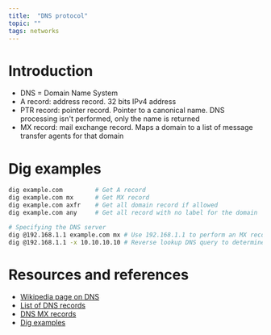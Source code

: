 ```yaml
---
title:  "DNS protocol"
topic: ""
tags: networks
---
```


# Introduction
* DNS = Domain Name System
* A record: address record. 32 bits IPv4 address
* PTR record: pointer record. Pointer to a canonical name. DNS processing isn't performed, only the name is returned
* MX record: mail exchange record. Maps a domain to a list of message transfer agents for that domain


# Dig examples
```bash
dig example.com         # Get A record
dig example.com mx      # Get MX record
dig example.com axfr    # Get all domain record if allowed
dig example.com any     # Get all record with no label for the domain

# Specifying the DNS server
dig @192.168.1.1 example.com mx # Use 192.168.1.1 to perform an MX record query
dig @192.168.1.1 -x 10.10.10.10 # Reverse lookup DNS query to determine the name
```

# Resources and references
* [Wikipedia page on DNS](https://en.wikipedia.org/wiki/Domain_Name_System)
* [List of DNS records](https://en.wikipedia.org/wiki/List_of_DNS_record_types)
* [DNS MX records](https://en.wikipedia.org/wiki/MX_record)
* [Dig examples](https://www.thegeekstuff.com/2012/02/dig-command-examples/)
